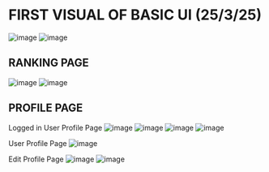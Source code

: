 # **FIRST VISUAL OF BASIC UI (25/3/25)**

![image](https://github.com/user-attachments/assets/229cd7c0-60bf-4e24-996c-365327e485d8)
![image](https://github.com/user-attachments/assets/42119db0-7c87-4f4a-ba29-78f310a8017d)

## RANKING PAGE

![image](https://github.com/user-attachments/assets/50d69652-da5d-4dd1-ba86-0f0c7cd50aee)
![image](https://github.com/user-attachments/assets/a9773949-f61c-4db0-8ccf-261395e4bc6d)

## PROFILE PAGE

Logged in User Profile Page
![image](https://github.com/user-attachments/assets/3447254f-817a-4b09-bd6c-ac02d0e401d2)
![image](https://github.com/user-attachments/assets/df28bc62-3b6b-409f-ad5d-4c60519481a0)
![image](https://github.com/user-attachments/assets/9a06b292-4a15-4ee3-8c52-301efc967af1)
![image](https://github.com/user-attachments/assets/d79b46a3-8195-451f-8a10-4d96409e7d47)

User Profile Page
![image](https://github.com/user-attachments/assets/3a0ad260-7874-4b94-8b10-5af14d5effe2)

Edit Profile Page
![image](https://github.com/user-attachments/assets/ee6326ef-39b9-4686-ae17-3fffa46466d5)
![image](https://github.com/user-attachments/assets/3af3ac86-ec04-402a-a143-b2852421564a)
